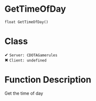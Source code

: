 # GetTimeOfDay
```
float GetTimeOfDay()
```
# Class
✔ `Server: CDOTAGamerules`  
✖ `Client: undefined`  

# Function Description
Get the time of day
